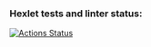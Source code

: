 ### Hexlet tests and linter status:
[![Actions Status](https://github.com/ivann1302/layout-designer-project-56/actions/workflows/hexlet-check.yml/badge.svg)](https://github.com/ivann1302/layout-designer-project-56/actions)